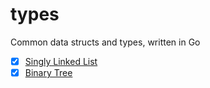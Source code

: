 # types

Common data structs and types, written in Go

- [x] [Singly Linked List](https://github.com/MrHuxu/types/blob/master/singly_linked_list.go)
- [x] [Binary Tree](https://github.com/MrHuxu/types/blob/master/binary_tree.go)
